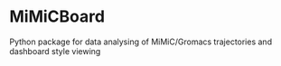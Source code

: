 # MiMiCBoard
Python package for data analysing of MiMiC/Gromacs trajectories and dashboard style viewing
